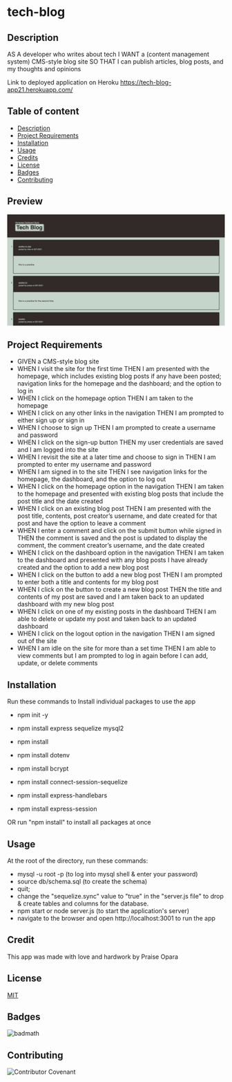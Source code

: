 # tech-blog

## Description
AS A developer who writes about tech
I WANT a (content management system) CMS-style blog site
SO THAT I can publish articles, blog posts, and my thoughts and opinions

Link to deployed application on Heroku
https://tech-blog-app21.herokuapp.com/

## Table of content
* [Description](#description)
* [Project Requirements](#projectrequirements)
* [Installation](#installation)
* [Usage](#usage)
* [Credits](#credits)
* [License](#license)
* [Badges](#Badges)
* [Contributing](#contributing)

## Preview
![Preview 1](assets/images/techblog.png)

## Project Requirements
* GIVEN a CMS-style blog site
*    WHEN I visit the site for the first time
    THEN I am presented with the homepage, which includes existing blog posts if any have been posted; navigation links for the homepage and the dashboard; and the option to log in
*    WHEN I click on the homepage option
    THEN I am taken to the homepage
*    WHEN I click on any other links in the navigation
    THEN I am prompted to either sign up or sign in
*    WHEN I choose to sign up
    THEN I am prompted to create a username and password
*    WHEN I click on the sign-up button
    THEN my user credentials are saved and I am logged into the site
*    WHEN I revisit the site at a later time and choose to sign in
    THEN I am prompted to enter my username and password
*    WHEN I am signed in to the site
    THEN I see navigation links for the homepage, the dashboard, and the option to log out
*    WHEN I click on the homepage option in the navigation
    THEN I am taken to the homepage and presented with existing blog posts that include the post title and the date created
*    WHEN I click on an existing blog post
    THEN I am presented with the post title, contents, post creator’s username, and date created for that post and have the option to leave a comment
*    WHEN I enter a comment and click on the submit button while signed in
    THEN the comment is saved and the post is updated to display the comment, the comment creator’s username, and the date created
*    WHEN I click on the dashboard option in the navigation
    THEN I am taken to the dashboard and presented with any blog posts I have already created and the option to add a new blog post
*    WHEN I click on the button to add a new blog post
    THEN I am prompted to enter both a title and contents for my blog post
*    WHEN I click on the button to create a new blog post
    THEN the title and contents of my post are saved and I am taken back to an updated dashboard with my new blog post
*    WHEN I click on one of my existing posts in the dashboard
    THEN I am able to delete or update my post and taken back to an updated dashboard
*    WHEN I click on the logout option in the navigation
    THEN I am signed out of the site
*    WHEN I am idle on the site for more than a set time
    THEN I am able to view comments but I am prompted to log in again before I can add, update, or delete comments

## Installation

Run these commands to Install individual packages to use the app

* npm init -y

* npm install express sequelize mysql2

* npm install

* npm install dotenv

* npm install bcrypt

* npm install connect-session-sequelize

* npm install express-handlebars

* npm install express-session

OR run "npm install" to install all packages at once

## Usage 

At the root of the directory, run these commands:

* mysql -u root -p (to log into mysql shell & enter your password)
* source db/schema.sql (to create the schema)
* quit;
* change the "sequelize.sync" value to "true" in the "server.js file" to drop & create tables and columns for the database.
* npm start or node server.js (to start the application's server)
* navigate to the browser and open http://localhost:3001 to run the app


## Credit
This app was made with love and hardwork by Praise Opara

## License

[MIT](https://opensource.org/licenses/MIT)

## Badges

![badmath](https://img.shields.io/github/languages/top/nielsenjared/badmath)

## Contributing

![Contributor Covenant](https://img.shields.io/badge/Contributor%20Covenant-2.0-4baaaa.svg)